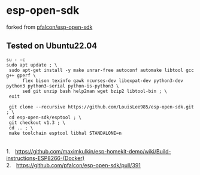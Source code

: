 # esp-open-sdk
forked from 
<a href="https://github.com/pfalcon/esp-open-sdk">pfalcon/esp-open-sdk</a>
<br>
## Tested on Ubuntu22.04

```
su - -c  
sudo apt update ; \
 sudo apt-get install -y make unrar-free autoconf automake libtool gcc g++ gperf \
      flex bison texinfo gawk ncurses-dev libexpat-dev python3-dev python3 python3-serial python-is-python3 \
      sed git unzip bash help2man wget bzip2 libtool-bin ; \
 exit 
```

```	
 git clone --recursive https://github.com/LouisLee985/esp-open-sdk.git ; \
 cd esp-open-sdk/esptool ; \
 git checkout v1.3 ; \
 cd .. ; \
 make toolchain esptool libhal STANDALONE=n
```


<br>1.　https://github.com/maximkulkin/esp-homekit-demo/wiki/Build-instructions-ESP8266-(Docker)
<br>2.　https://github.com/pfalcon/esp-open-sdk/pull/391
